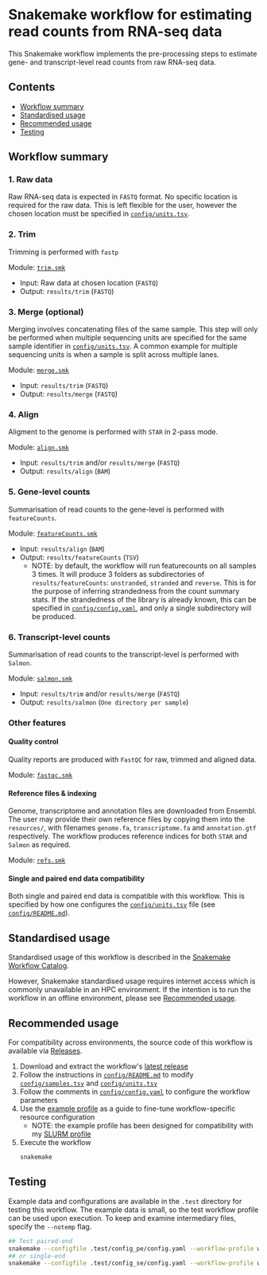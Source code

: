 # Snakemake workflow for estimating read counts from RNA-seq data

This Snakemake workflow implements the pre-processing steps to estimate gene- and transcript-level read counts from raw RNA-seq data.

## Contents

- [Workflow summary](#workflow-summary)
- [Standardised usage](#standardised-usage)
- [Recommended usage](#recommended-usage)
- [Testing](#testing)

## Workflow summary

### 1. Raw data

Raw RNA-seq data is expected in `FASTQ` format.
No specific location is required for the raw data.
This is left flexible for the user, however the chosen location must be specified in [`config/units.tsv`](config/units.tsv).

### 2. Trim

Trimming is performed with `fastp`

Module: [`trim.smk`](workflow/rules/trim.smk)

- Input: Raw data at chosen location (`FASTQ`)
- Output: `results/trim` (`FASTQ`)

### 3. Merge (optional)

Merging involves concatenating files of the same sample.
This step will only be performed when multiple sequencing units are specified for the same sample identifier in [`config/units.tsv`](config/units.tsv).
A common example for multiple sequencing units is when a sample is split across multiple lanes.

Module: [`merge.smk`](workflow/rules/merge.smk)

- Input: `results/trim` (`FASTQ`)
- Output: `results/merge` (`FASTQ`)

### 4. Align

Aligment to the genome is performed with `STAR` in 2-pass mode.

Module: [`align.smk`](workflow/rules/align.smk)

- Input: `results/trim` and/or `results/merge` (`FASTQ`)
- Output: `results/align` (`BAM`)

### 5. Gene-level counts

Summarisation of read counts to the gene-level is performed with `featureCounts`.

Module: [`featureCounts.smk`](workflow/rules/featureCounts.smk)

- Input: `results/align` (`BAM`)
- Output: `results/featureCounts` (`TSV`)
  - NOTE: by default, the workflow will run featurecounts on all samples 3 times. It will produce 3 folders as subdirectories of `results/featureCounts`: `unstranded`, `stranded` and `reverse`. This is for the purpose of inferring strandedness from the count summary stats. If the strandedness of the library is already known, this can be specified in [`config/config.yaml`](config/config.yaml), and only a single subdirectory will be produced.

### 6. Transcript-level counts

Summarisation of read counts to the transcript-level is performed with `Salmon`.

Module: [`salmon.smk`](workflow/rules/salmon.smk)

- Input: `results/trim` and/or `results/merge` (`FASTQ`)
- Output: `results/salmon` (`One directory per sample`)

### Other features

#### Quality control

Quality reports are produced with `FastQC` for raw, trimmed and aligned data.

Module: [`fastqc.smk`](workflow/rules/fastqc.smk)

#### Reference files & indexing

Genome, transcriptome and annotation files are downloaded from Ensembl.
The user may provide their own reference files by copying them into the `resources/`, with filenames `genome.fa`, `transcriptome.fa` and `annotation.gtf` respectively.
The workflow produces reference indices for both `STAR` and `Salmon` as required.

Module: [`refs.smk`](workflow/rules/refs.smk)

#### Single and paired end data compatibility

Both single and paired end data is compatible with this workflow.
This is specified by how one configures the [`config/units.tsv`](config/units.tsv) file (see [`config/README.md`](config/README.md)).

## Standardised usage

Standardised usage of this workflow is described in the [Snakemake Workflow Catalog](https://snakemake.github.io/snakemake-workflow-catalog/?usage=baerlachlan/smk-rnaseq-star-featurecounts).

However, Snakemake standardised usage requires internet access which is commonly unavailable in an HPC environment.
If the intention is to run the workflow in an offline environment, please see [Recommended usage](#recommended-usage).

## Recommended usage

For compatibility across environments, the source code of this workflow is available via [Releases](https://github.com/baerlachlan/smk-rnaseq-star-featurecounts/releases).

1. Download and extract the workflow's [latest release](https://github.com/baerlachlan/smk-rnaseq-star-featurecounts/releases/latest)
2. Follow the instructions in [`config/README.md`](config/README.md) to modify [`config/samples.tsv`](config/samples.tsv) and [`config/units.tsv`](config/units.tsv)
3. Follow the comments in [`config/config.yaml`](config/config.yaml) to configure the workflow parameters
4. Use the [example profile](workflow/profiles/default/config.v8+.yaml) as a guide to fine-tune workflow-specific resource configuration
    - NOTE: the example profile has been designed for compatibility with my [SLURM profile](https://github.com/baerlachlan/smk-cluster-generic-slurm)
5. Execute the workflow
    ```bash
    snakemake
    ```

## Testing

Example data and configurations are available in the `.test` directory for testing this workflow.
The example data is small, so the test workflow profile can be used upon execution.
To keep and examine intermediary files, specify the `--notemp` flag.

```bash
## Test paired-end
snakemake --configfile .test/config_pe/config.yaml --workflow-profile workflow/profiles/test --notemp
## or single-end
snakemake --configfile .test/config_se/config.yaml --workflow-profile workflow/profiles/test --notemp
```
